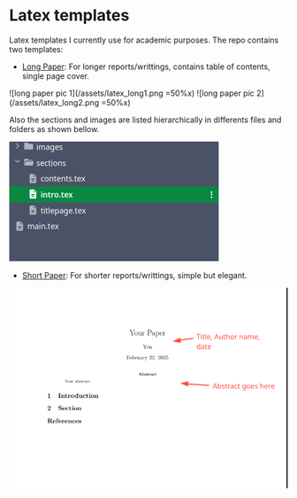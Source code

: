 # Latex templates

Latex templates I currently use for academic purposes. The repo contains two templates:

- [Long Paper](https://github.com/ThomasLagkalis/MyLatexTemplate/tree/main/long_paper): For longer reports/writtings, contains table of contents, single page cover. 

![long paper pic 1](/assets/latex_long1.png =50%x) ![long paper pic 2](/assets/latex_long2.png =50%x)

Also the sections and images are listed hierarchically in differents files and folders as shown bellow.

![long paper pic 3](/assets/latex_long3.png)


- [Short Paper](https://github.com/ThomasLagkalis/MyLatexTemplate/tree/main/short_paper): For shorter reports/writtings, simple but elegant.

![short paper pic ](/assets/latex_short.png)
